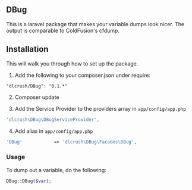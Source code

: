 ## DBug

This is a laravel package that makes your variable dumps look nicer. The output is comparable to ColdFusion's cfdump.

## Installation

This will walk you through how to set up the package.

1) Add the following to your composer.json under require:

`"dlcrush/DBug": "0.1.*"`

2) Composer update

3) Add the Service Provider to the providers array in `app/config/app.php`

```php
'dlcrush\DBug\DBugServiceProvider',
```

4) Add alias in `app/config/app.php`

```php
'DBug'			  => 'dlcrush\DBug\Facades\DBug',
```

### Usage

To dump out a variable, do the following:

```php
DBug::DBug($var);
```
